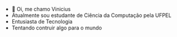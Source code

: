 - 👋 Oi, me chamo Vinicius
-  Atualmente sou estudante de Ciência da Computação pela UFPEL
-  Entusiasta de Tecnologia 
-  Tentando contruir algo para o mundo
